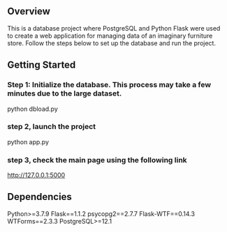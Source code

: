 ## Overview

This is a database project where PostgreSQL and Python Flask were used to create a web application for managing data of an imaginary furniture store. Follow the steps below to set up the database and run the project.

## Getting Started

### Step 1: Initialize the database. This process may take a few minutes due to the large dataset.
python dbload.py

### step 2, launch the project
python app.py

### step 3, check the main page using the following link
http://127.0.0.1:5000

## Dependencies
Python>=3.7.9
Flask==1.1.2
psycopg2==2.7.7
Flask-WTF==0.14.3
WTForms==2.3.3
PostgreSQL>=12.1
